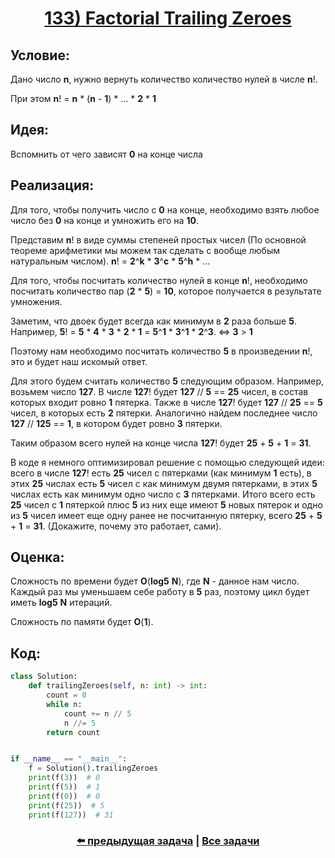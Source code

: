 <div align='center'>
<h1><a href='https://leetcode.com/problems/factorial-trailing-zeroes/description/'><strong>133) Factorial Trailing Zeroes</strong></a></h1>
</div>

## **Условие:**

Дано число **n**, нужно вернуть количество количество нулей в числе **n**!.

При этом **n**! = **n** * (**n** - **1**) * ... * **2** * **1**

## **Идея:**

Вспомнить от чего зависят **0** на конце числа

## **Реализация:**

Для того, чтобы получить число с **0** на конце, необходимо взять любое число без **0** на конце и умножить его на **10**.

Представим **n**! в виде суммы степеней простых чисел (По основной теореме арифметики мы можем так сделать с вообще любым натуральным числом). **n**! = **2**^**k** * **3**^**c** * **5**^**h** * ...

Для того, чтобы посчитать количество нулей в конце **n**!, необходимо посчитать количество пар (**2** * **5**) = **10**, которое получается в результате умножения.

Заметим, что двоек будет всегда как минимум в **2** раза больше **5**. Например, **5**! = **5** * **4** * **3** * **2** * **1** = **5**^**1** * **3**^**1** * **2**^**3**. <=> **3** > **1**

Поэтому нам необходимо посчитать количество **5** в произведении **n**!, это и будет наш искомый ответ.

Для этого будем считать количество **5** следующим образом. Например, возьмем число **127**. В числе **127**! будет **127** // **5** == **25** чисел, в состав которых входит ровно **1** пятерка. Также в числе **127**! будет **127** // **25** == **5** чисел, в которых есть **2** пятерки. Аналогично найдем последнее число **127** // **125** == **1**, в котором будет ровно **3** пятерки.

Таким образом всего нулей на конце числа **127**! будет **25** + **5** + **1** = **31**.

В коде я немного оптимизировал решение с помощью следующей идеи: всего в числе **127**! есть **25** чисел с пятерками (как минимум **1** есть), в этих **25** числах есть **5** чисел с как минимум двумя пятерками, в этих **5** числах есть как минимум одно число с **3** пятерками. Итого всего есть **25** чисел с **1** пятеркой плюс **5** из них еще имеют **5** новых пятерок и одно из **5** чисел имеет еще одну ранее не посчитанную пятерку, всего **25** + **5** + **1** = **31**. (Докажите, почему это работает, сами).



## **Оценка:**

Сложность по времени будет **O**(**log5** **N**), где **N** - данное нам число. Каждый раз мы уменьшаем себе работу в **5** раз, поэтому цикл будет иметь **log5** **N** итераций.

Сложность по памяти будет **O**(**1**).

## Код:
```python
class Solution:
    def trailingZeroes(self, n: int) -> int:
        count = 0
        while n:
            count += n // 5
            n //= 5
        return count


if __name__ == "__main__":
    f = Solution().trailingZeroes
    print(f(3))  # 0
    print(f(5))  # 1
    print(f(0))  # 0
    print(f(25))  # 5
    print(f(127))  # 31

```

<div align='center'><h3><a href='https://github.com/TAskMAster339/PythonAlgorithms/tree/main/132.Plus%20One'>⬅️ предыдущая задача</a>&nbsp;|&nbsp;<a href='https://github.com/TAskMAster339/PythonAlgorithms/tree/main/README.md'>Все задачи</a></h3></div>